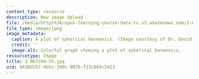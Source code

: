 ```yaml
---
content_type: resource
description: New image Upload
file: /media/https%3A/open-learning-course-data-rc.s3.amazonaws.com/2-067-advanced-structural-dynamics-and-acoustics-13-811-spring-2004/9430d1574b5c300c907bf12c869c5423_2-067s04-th.jpg
file_type: image/jpeg
image_metadata:
  caption: A plot of spherical harmonics. (Image courtesy of Dr. David Battle.)
  credit: ''
  image-alt: Colorful graph showing a plot of spherical harmonics.
resourcetype: Image
title: 2-067s04-th.jpg
uid: 9430d157-4b5c-300c-907b-f12c869c5423
---
```

